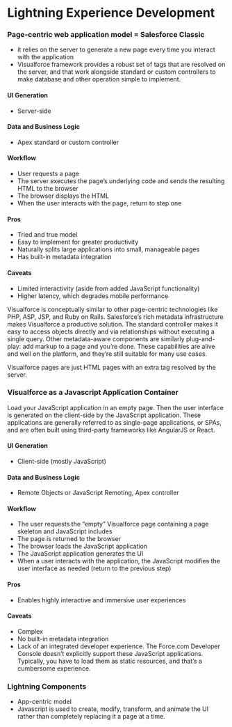 # Lightning Experience Development

### Page-centric web application model = Salesforce Classic
  * it relies on the server to generate a new page every time you interact with the application
  * Visualforce framework provides a robust set of tags that are resolved on the server, and that work alongside standard or custom controllers to make database and other operation simple to implement.
  
#### UI Generation
* Server-side
#### Data and Business Logic
* Apex standard or custom controller
#### Workflow
* User requests a page
* The server executes the page’s underlying code and sends the resulting HTML to the browser
* The browser displays the HTML
* When the user interacts with the page, return to step one
#### Pros
* Tried and true model
* Easy to implement for greater productivity
* Naturally splits large applications into small, manageable pages
* Has built-in metadata integration
#### Caveats
* Limited interactivity (aside from added JavaScript functionality)
* Higher latency, which degrades mobile performance

Visualforce is conceptually similar to other page-centric technologies like PHP, ASP, JSP, and Ruby on Rails. Salesforce’s rich metadata infrastructure makes Visualforce a productive solution. The standard controller makes it easy to access objects directly and via relationships without executing a single query. Other metadata-aware components are similarly plug-and-play: add markup to a page and you’re done. These capabilities are alive and well on the platform, and they’re still suitable for many use cases.

Visualforce pages are just HTML pages with an extra tag resolved by the server.

### Visualforce as a Javascript Application Container

Load your JavaScript application in an empty page. Then the user interface is generated on the client-side by the JavaScript application. These applications are generally referred to as single-page applications, or SPAs, and are often built using third-party frameworks like AngularJS or React.
  
#### UI Generation
* Client-side (mostly JavaScript)
#### Data and Business Logic
* Remote Objects or JavaScript Remoting, Apex controller
#### Workflow
* The user requests the “empty” Visualforce page containing a page skeleton and JavaScript includes
* The page is returned to the browser
* The browser loads the JavaScript application
* The JavaScript application generates the UI
* When a user interacts with the application, the JavaScript modifies the user interface as needed (return to the previous step)
#### Pros
* Enables highly interactive and immersive user experiences
#### Caveats
* Complex
* No built-in metadata integration
* Lack of an integrated developer experience. The Force.com Developer Console doesn’t explicitly support these JavaScript applications. Typically, you have to load them as static resources, and that’s a cumbersome experience.

### Lightning Components 
 * App-centric model
 * Javascript is used to create, modify, transform, and animate the UI rather than completely replacing it a page at a time.


